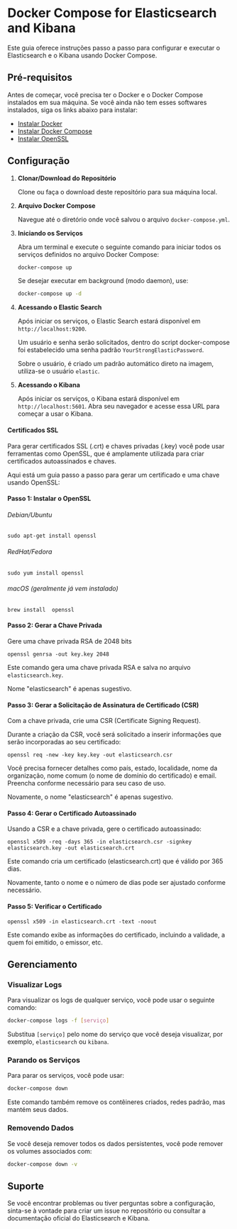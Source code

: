 
# Docker Compose for Elasticsearch and Kibana

Este guia oferece instruções passo a passo para configurar e executar o Elasticsearch e o Kibana usando Docker Compose.

## Pré-requisitos

Antes de começar, você precisa ter o Docker e o Docker Compose instalados em sua máquina. Se você ainda não tem esses softwares instalados, siga os links abaixo para instalar:

- [Instalar Docker](https://docs.docker.com/get-docker/)
- [Instalar Docker Compose](https://docs.docker.com/compose/install/)
- [Instalar OpenSSL](https://www.openssl.org/)

## Configuração

1. **Clonar/Download do Repositório**

   Clone ou faça o download deste repositório para sua máquina local.

2. **Arquivo Docker Compose**

   Navegue até o diretório onde você salvou o arquivo `docker-compose.yml`.

3. **Iniciando os Serviços**

   Abra um terminal e execute o seguinte comando para iniciar todos os serviços definidos no arquivo Docker Compose:

   ```bash
   docker-compose up
   ```

   Se desejar executar em background (modo daemon), use:

   ```bash
   docker-compose up -d
   ```

4. **Acessando o Elastic Search**

   Após iniciar os serviços, o Elastic Search estará disponível em `http://localhost:9200`.

   Um usuário e senha serão solicitados, dentro do script docker-compose foi estabelecido uma senha padrão `YourStrongElasticPassword`.

   Sobre o usuário, é criado um padrão automático direto na imagem, utiliza-se o usuário `elastic`.

5. **Acessando o Kibana**

   Após iniciar os serviços, o Kibana estará disponível em `http://localhost:5601`. Abra seu navegador e acesse essa URL para começar a usar o Kibana.

#### Certificados SSL

Para gerar certificados SSL (.crt) e chaves privadas (.key) você pode usar ferramentas como OpenSSL, que é amplamente utilizada para criar certificados autoassinados e chaves.

Aqui está um guia passo a passo para gerar um certificado e uma chave usando OpenSSL:

#### Passo 1: Instalar o OpenSSL

###### Debian/Ubuntu

`sudo apt-get install openssl`

###### RedHat/Fedora

`sudo yum install openssl`

###### macOS (geralmente já vem instalado)

`brew install  openssl`

#### Passo 2: Gerar a Chave Privada

Gere uma chave privada RSA de 2048 bits

`openssl genrsa -out key.key 2048`

Este comando gera uma chave privada RSA e salva no arquivo `elasticsearch.key`.

Nome "elasticsearch" é apenas sugestivo.

#### Passo 3: Gerar a Solicitação de Assinatura de Certificado (CSR)

Com a chave privada, crie uma CSR (Certificate Signing Request).

Durante a criação da CSR, você será solicitado a inserir informações que serão incorporadas ao seu certificado:

`openssl req -new -key key.key -out elasticsearch.csr`

Você precisa fornecer detalhes como país, estado, localidade, nome da organização, nome comum (o nome de domínio do certificado) e email. Preencha conforme necessário para seu caso de uso.

Novamente, o nome "elasticsearch" é apenas sugestivo.

#### Passo 4: Gerar o Certificado Autoassinado

Usando a CSR e a chave privada, gere o certificado autoassinado:

`openssl x509 -req -days 365 -in elasticsearch.csr -signkey elasticsearch.key -out elasticsearch.crt`

Este comando cria um certificado (elasticsearch.crt) que é válido por 365 dias.

Novamente, tanto o nome e o número de dias pode ser ajustado conforme necessário.

#### Passo 5: Verificar o Certificado

`openssl x509 -in elasticsearch.crt -text -noout`

Este comando exibe as informações do certificado, incluindo a validade, a quem foi emitido, o emissor, etc.

## Gerenciamento

### Visualizar Logs

Para visualizar os logs de qualquer serviço, você pode usar o seguinte comando:

```bash
docker-compose logs -f [serviço]
```

Substitua `[serviço]` pelo nome do serviço que você deseja visualizar, por exemplo, `elasticsearch` ou `kibana`.

### Parando os Serviços

Para parar os serviços, você pode usar:

```bash
docker-compose down
```

Este comando também remove os contêineres criados, redes padrão, mas mantém seus dados.

### Removendo Dados

Se você deseja remover todos os dados persistentes, você pode remover os volumes associados com:

```bash
docker-compose down -v
```

## Suporte

Se você encontrar problemas ou tiver perguntas sobre a configuração, sinta-se à vontade para criar um issue no repositório ou consultar a documentação oficial do Elasticsearch e Kibana.

